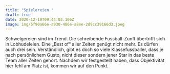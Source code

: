 ```yaml
---
title: "Spielereien "
draft: true
date: 2020-12-10T09:44:03.106Z
image: img/5f90a66e-a930-486e-a8ee-2d9cc39166d3.jpeg
---
```

Schwelgereien sind im Trend. Die schreibende Fussball-Zunft übertrifft sich in Lobhudeleien. Eine „Best of“ aller Zeiten genügt nicht mehr. Es dürfen auch drei sein. Verständlich, gibt es doch so viele Klassefussballer, dass je nach persönlichem Gusto, nicht dieser sondern jener Star in das beste Team aller Zeiten gehört. Nachdem wir festgestellt haben, dass Objektivität hier fehl am Platz ist, kommen wir auf den Punkt.